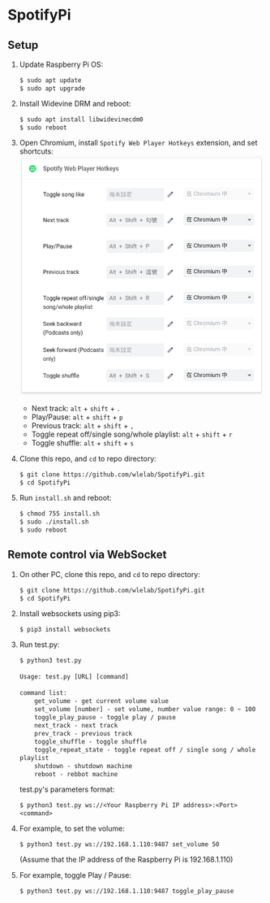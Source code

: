 # SpotifyPi

## Setup

1. Update Raspberry Pi OS:
    ```
    $ sudo apt update
    $ sudo apt upgrade
    ```
2. Install Widevine DRM and reboot:
    ```
    $ sudo apt install libwidevinecdm0
    $ sudo reboot
    ```
3. Open Chromium, install `Spotify Web Player Hotkeys` extension, and set shortcuts:
    ![shortcuts](imgs/hotkeys.png)
    - Next track: `alt` + `shift` + `.`
    - Play/Pause: `alt` + `shift` + `p`
    - Previous track: `alt` + `shift` + `,`
    - Toggle repeat off/single song/whole playlist: `alt` + `shift` + `r`
    - Toggle shuffle: `alt` + `shift` + `s`
    
4. Clone this repo, and `cd` to repo directory:
    ```
    $ git clone https://github.com/wlelab/SpotifyPi.git
    $ cd SpotifyPi
    ```
5. Run `install.sh` and reboot:
    ```
    $ chmod 755 install.sh
    $ sudo ./install.sh
    $ sudo reboot
    ```


## Remote control via WebSocket

1. On other PC, clone this repo, and `cd` to repo directory:
    ```
    $ git clone https://github.com/wlelab/SpotifyPi.git
    $ cd SpotifyPi
    ```
2. Install websockets using pip3:
    ```
    $ pip3 install websockets
    ```
3. Run test.py:
    ```
    $ python3 test.py

    Usage: test.py [URL] [command]

    command list:
        get_volume - get current volume value
        set_volume [number] - set volume, number value range: 0 ~ 100
        toggle_play_pause - toggle play / pause
        next_track - next track
        prev_track - previous track
        toggle_shuffle - toggle shuffle
        toggle_repeat_state - toggle repeat off / single song / whole playlist
        shutdown - shutdown machine
        reboot - rebbot machine
    ```

    test.py's parameters format:
    ```
    $ python3 test.py ws://<Your Raspberry Pi IP address>:<Port> <command>
    ```
4. For example, to set the volume:
    ```
    $ python3 test.py ws://192.168.1.110:9487 set_volume 50
    ```
    (Assume that the IP address of the Raspberry Pi is 192.168.1.110)

5. For example, toggle Play / Pause:
    ```
    $ python3 test.py ws://192.168.1.110:9487 toggle_play_pause
    ```

